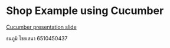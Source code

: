# Shop Example using Cucumber

[Cucumber presentation slide](https://github.com/ladyusa/cucumber-atm/blob/master/cucumber.pdf)

ธนภูมิ ไชยเสนา 6510450437
